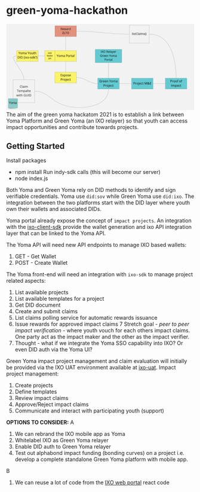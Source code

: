 # green-yoma-hackathon
![Green Yoma Hackatom 2021](green_yoma.png "Green Yoma Hackatom 2021")
The aim of the green yoma hackatom 2021 is to establish a link between Yoma Platform and Green Yoma (an IXO relayer) so that youth can access impact opportunities and contribute towards projects.

## Getting Started

Install packages
* npm install
Run indy-sdk calls (this will become our server)
* node index.js

Both Yoma and Green Yoma rely on DID methods to identify and sign verifiable credentials. Yoma use `did:sov` while Green Yoma use `did:ixo`.
The integration between the two platforms start with the DID layer where youth own their wallets and associated DIDs.

Yoma portal already expose the concept of `impact projects`. An integration with the [ixo-client-sdk](https://github.com/ixofoundation/ixo-client-sdk) provide the wallet generation and ixo API integration layer that can be linked to the Yoma API.

The Yoma API will need new API endpoints to manage IXO based wallets:
1. GET - Get Wallet
2. POST - Create Wallet

The Yoma front-end will need an integration with `ixo-sdk` to manage project related aspects:
1. List available projects
2. List available templates for a project
3. Get DID document
4. Create and submit claims
5. List claims polling service for automatic rewards issuance
6. Issue rewards for approved impact claims 
7 Stretch goal - *peer to peer impact verification* -  where youth vouch for each others impact claims. One party act as the impact maker and the other as the impact verifier.
8. Thought - what if we integrate the Yoma SSO capability into IXO? Or even DID auth via the Yoma UI?

Green Yoma impact project management and claim evaluation will initially be provided via the IXO UAT environment available at [ixo-uat](https://app-uat.ixo.world/).
Impact project management:
1. Create projects
2. Define templates
3. Review impact claims
4. Approve/Reject impact claims
5. Communicate and interact with participating youth (support)

**OPTIONS TO CONSIDER:**
A
1. We can rebrand the IXO mobile app as Yoma
2. Whitelabel IXO as Green Yoma relayer
3. Enable DID auth to Green Yoma relayer
4. Test out alphabond impact funding (bonding curves) on a project
i.e. develop a complete standalone Green Yoma platform with mobile app.
   
B
1. We can reuse a lot of code from the [IXO web portal](https://github.com/ixofoundation/ixo-webclient) react code 






